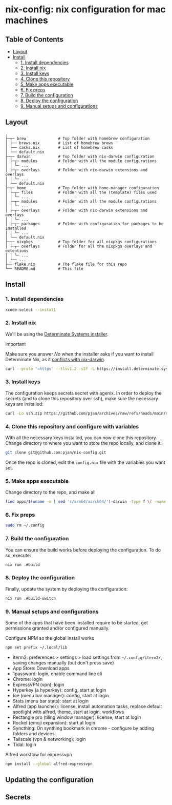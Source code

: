 # nix-config: nix configuration for mac machines

## Table of Contents

- [Layout](#layout)
- [Install](#install)
  - [1. Install dependencies](#1-install-dependencies)
  - [2. Install nix](#2-install-nix)
  - [3. Install keys](#3-install-keys)
  - [4. Clone this repository](#4-clone-this-repository)
  - [5. Make apps executable](#5-make-apps-executable)
  - [6. Fix preps](#6-fix-preps)
  - [7. Build the configuration](#7-build-the-configuration)
  - [8. Deploy the configuration](#8-deploy-the-configuration)
  - [9. Manual setups and configurations]()

## Layout

```
.
├─┬─ brew              # Top folder with homebrew configuration
│ ├── brews.nix        # List of homebrew brews
│ ├── casks.nix        # List of homebrew casks
│ └── default.nix
├─┬─ darwin            # Top folder with nix-darwin configuration
│ ├─┬─ modules         # Folder with all the module configurations
│ │ └─ ...
│ ├─┬─ overlays        # Folder with nix-darwin extensions and overlays
│ │ └─ ...
│ └── default.nix
├─┬─ home              # Top folder with home-manager configuration
│ ├─┬─ files           # Folder with all the (template) files used
│ │ └─ ...
│ ├─┬─ modules         # Folder with all the module configurations
│ │ └─ ...
│ ├─┬─ overlays        # Folder with nix-darwin extensions and overlays
│ │ └─ ...
│ ├─┬─ packages        # Folder with configuration for packages to be installed
│ │ └─ ...
│ └── default.nix
├─┬─ nixpkgs           # Top folder for all nixpkgs configurations
│ ├─┬─ overlays        # Folder for all the nixpkgs overlays and extentions
│ │ └─ ...
│ └── ...
├── flake.nix          # The flake file for this repo
└── README.md          # This file
```

## Install

### 1. Install dependencies

```sh
xcode-select --install
```

### 2. Install nix

We'll be using the [Determinate Systems installer](https://zero-to-nix.com/concepts/nix-installer).

> [!IMPORTANT]
>
> Make sure you answer _No_ when the installer asks if you want to install Determinate Nix, as it [conflicts with nix-darwin](https://github.com/dustinlyons/nixos-config/issues/146).

```sh
curl --proto '=https' --tlsv1.2 -sSf -L https://install.determinate.systems/nix | sh -s -- install
```

### 3. Install keys

The configuration keeps secrets secret with agenix. In order to deploy the secrets (and to clone this repository over ssh), make sure the necessary keys are installed:

```sh
curl -Lo ssh.zip https://github.com/pjan/archives/raw/refs/heads/main/ssh.zip && unzip ssh.zip -d ~/.ssh && rm ssh.zip
```

### 4. Clone this repository and configure with variables

With all the necessary keys installed, you can now clone this repository. Change directory to where you want to store the repo locally, and clone it:

```sh
git clone git@github.com:pjan/nix-config.git
```

Once the repo is cloned, edit the `config.nix` file with the variables you want set.

### 5. Make apps executable

Change directory to the repo, and make all

```sh
find apps/$(uname -m | sed 's/arm64/aarch64/')-darwin -type f \( -name apply -o -name build -o -name build-switch -o -name rollback \) -exec chmod +x {} \;
```

### 6. Fix preps

```sh
sudo rm ~/.config
```

### 7. Build the configuration

You can ensure the build works before deploying the configuration. To do so, execute:

```sh
nix run .#build
```

### 8. Deploy the configuration

Finally, update the system by deploying the configuration:

```sh
nix run .#build-switch
```

### 9. Manual setups and configurations

Some of the apps that have been installed require to be started, get permissions granted and/or configured manually.

Configure NPM so the global install works

```sh
npm set prefix ~/.local/lib
```

- iterm2: preferences > settings > load settings from `~/.config/iterm2/`, saving changes manually (but don't press save)
- App Store: Download apps
- 1password: login, enable command line cli
- Chrome: login
- ExpressVPN (vpn): login
- Hyperkey (a hyperkey): config, start at login
- Ice (menu bar manager): config, start at login
- Stats (menu bar stats): start at login
- Alfred (app launcher): license, install automation tasks, replace default spotlight with alfred, theme, start at login, workflows
- Rectangle pro (tiling window manager): license, start at login
- Rocket (emoji expansion): start at login
- Syncthing: On synthing bookmark in chrome - configure by adding folders and devices
- Tailscale (vpn & networking): login
- Tidal: login

Alfred workflow for expressvpn

```sh
npm install --global alfred-expressvpn
```

## Updating the configuration

## Secrets
